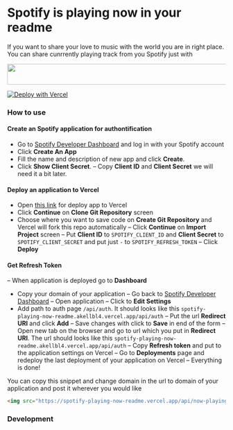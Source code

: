 # Spotify is playing now in your readme

If you want to share your love to music with the world you are in right place. You can share cunrrently playing track from you Spotify just with 

<img src="https://spotify-playing-now-readme.vercel.app/api/now-playing?3" width="540" height="48">

[![Deploy with Vercel](https://vercel.com/button)](https://vercel.com/new/git/external?repository-url=https%3A%2F%2Fgithub.com%2Fakellbl4%2Fspotify-playing-now-readme&env=SPOTIFY_CLIENT_ID,SPOTIFY_CLIENT_SECRET,SPOTIFY_REFRESH_TOKEN&envDescription=Spotify%20credentials%20should%20be%20provided.&envLink=https%3A%2F%2Fgithub.com%2Fakellbl4%2Fspotify-playing-now-readme%2Fblob%2Fmain%2FREADME.md&project-name=spotify-playing-now-readme)

### How to use
#### Create an Spotify application for authontification
- Go to [Spotify Developer Dashboard](https://developer.spotify.com/dashboard/) and log in with your Spotify account
- Click **Create An App**
- Fill the name and description of new app and click **Create**.
- Click **Show Client Secret**.
– Copy **Client ID** and **Client Secret** we will need it a bit later.
#### Deploy an application to Vercel
- Open [this link](https://vercel.com/new/git/external?repository-url=https%3A%2F%2Fgithub.com%2Fakellbl4%2Fspotify-playing-now-readme&env=SPOTIFY_CLIENT_ID,SPOTIFY_CLIENT_SECRET,SPOTIFY_REFRESH_TOKEN&envDescription=Spotify%20credentials%20should%20be%20provided.&envLink=https%3A%2F%2Fgithub.com%2Fakellbl4%2Fspotify-playing-now-readme%2Fblob%2Fmain%2FREADME.md&project-name=spotify-playing-now-readme) for deploy app to Vercel
- Click **Continue** on **Clone Git Repository** screen
- Choose where you want to save code on **Create Git Repository** and Vercel will fork this repo automatically
– Click **Continue** on **Import Project** screen
– Put **Client ID** to `SPOTIFY_CLIENT_ID` and **Client Secret** to `SPOTIFY_CLIENT_SECRET` and put just `-` to `SPOTIFY_REFRESH_TOKEN`
– Click **Deploy**
#### Get Refresh Token
– When application is deployed go to **Dashboard**
- Copy your domain of your application
– Go back to [Spotify Developer Dashboard](https://developer.spotify.com/dashboard/) 
– Open application
– Click to **Edit Settings**
- Add path to auth page `/api/auth`. It should looks like this `spotify-playing-now-readme.akellbl4.vercel.app/api/auth`
– Put the url **Redirect URI** and click **Add**
– Save changes with click to **Save** in end of the form
– Open new tab on the browser and go to url which you put in **Redirect URI**. The url should looks like this `spotify-playing-now-readme.akellbl4.vercel.app/api/auth`
– Copy **Refresh token** and put to the application settings on Vercel
– Go to **Deployments** page and redeploy the last deployment of your application on Vercel
– Everything is done!

You can copy this snippet and change domain in the url to domain of your application and post it wherever you would like
```html
<img src="https://spotify-playing-now-readme.vercel.app/api/now-playing" width="540" height="48">
```


### Development
